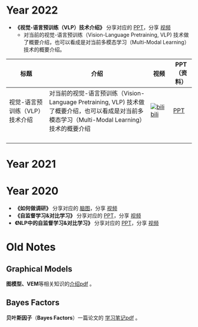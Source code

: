 # Year 2022
* **《视觉-语言预训练（VLP）技术介绍》** 分享对应的 [PPT](2022/Intro-to-VLP.pdf)，分享 [视频](https://www.bilibili.com/video/BV1dr4y1E7ZR)
    * 对当前的视觉-语言预训练（Vision-Language Pretraining, VLP) 技术做了概要介绍，也可以看成是对当前多模态学习（Multi-Modal Learning）技术的概要介绍。



 标题                           | 介绍                                                         | 视频                                                         | PPT（资料）                  |
| ------------------------------ | ------------------------------------------------------------ | ------------------------------------------------------------ | ---------------------------- |
| 视觉-语言预训练（VLP）技术介绍 | 对当前的视觉-语言预训练（Vision-Language Pretraining, VLP) 技术做了概要介绍，也可以看成是对当前多模态学习（Multi-Modal Learning）技术的概要介绍 | [![bilibili](https://img.shields.io/badge/dynamic/json?label=views&style=social&logo=bilibili&query=data.stat.view&url=https%3A%2F%2Fapi.bilibili.com%2Fx%2Fweb-interface%2Fview%3Fbvid%3DBV1NY4y1T7jG)](https://www.bilibili.com/video/BV1NY4y1T7jG) | [PPT](2022/Intro-to-VLP.pdf) |
|                                |                                                              |                                                              |                              |
|                                |                                                              |                                                              |                              |
|                                |                                                              |                                                              |                              |
|                                |                                                              |                                                              |                              |



# Year 2021




# Year 2020

* **《如何做调研》** 分享对应的 [脑图](如何做调研.png)，分享 [视频](https://www.bilibili.com/video/BV1tD4y127Xq/)
* **《自监督学习&对比学习》** 分享对应的 [PPT](2020/自监督学习-对比学习.pdf)，分享 [视频](https://www.bilibili.com/video/BV1v5411x7rD)
* **《NLP中的自监督学习&对比学习》** 分享对应的 [PPT](2020/自监督学习-对比学习2-NLP.pdf)，分享 [视频](https://www.bilibili.com/video/BV13T4y1c73g)


# Old Notes

## Graphical Models

**图模型、VEM**等相关知识的[介绍pdf](./Graphical_Models.pdf) 。



## Bayes Factors

**贝叶斯因子**（**Bayes Factors**）一篇论文的 [学习笔记pdf](./Bayes_Factors.pdf) 。

